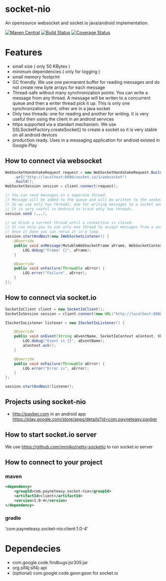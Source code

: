 # socket-nio
An opensource websocket and socket.io java/android implementation.

[![Maven Central](https://img.shields.io/maven-central/v/com.payneteasy.socket-nio/client.svg)](https://maven-badges.herokuapp.com/maven-central/com.payneteasy.socket-nio/client/)
[![Build Status](https://travis-ci.org/evsinev/socket-nio.png?branch=master)](https://travis-ci.org/evsinev/socket-nio)
[![Coverage Status](https://coveralls.io/repos/evsinev/socket-nio/badge.svg?branch=master&service=github)](https://coveralls.io/github/evsinev/socket-nio?branch=master)

# Features
* small size ( only 50 KBytes )
* minimum dependencies ( only for logging )
* small memory footprint 
* GC friendly. We use one permanent buffer for reading messages and do not create new byte arrays for each message
* Thread-safe without many synchronization points. You can write a message from any thread. A message will be writen to a concurrent queue and then a writer thread pick it up. This is only one synchronization point, other are in a java socket
* Only two threads: one for reading and another for writing. It is very useful then using the client in an android services
* https supported via a standart mechanism. We use SSLSocketFactory.createSocket() to create a socket so it is very stable on all android devices
* production ready. Uses in a messaging application for android existed in Google.Play

## How to connect via websocket
```java
WebSocketHandshakeRequest request = new WebSocketHandshakeRequest.Builder()
    .url("http://localhost:8080/socket.io/1/websocket")
    .build();
WebSocketSession session = client.connect(request);

// You can send messages in a separate thread.
// Message will be added to the queue and will be written to the socket in a writer thread.
// So we use only two threads: one for writing messages to a socket and second is for reading from a socket.
// It is very useful in Android to track only two threads.
session.send (...);

// we block a current thread until a connection is closed. 
// It can help you to use only one thread to accept messages from a server.
// Once it done you can rerun it in a loop.
session.startAndWait(new IWebSocketListener() {
    @Override
    public void onMessage(MutableWebSocketFrame aFrame, WebSocketContext aContext) {
        LOG.debug("Frame: {}", aFrame);
    }

    @Override
    public void onFailure(Throwable aError) {
        LOG.error("Failure", aError);
    }
});
```


## How to connect via socket.io
```java
SocketIoClient client = new SocketIoClient();
SocketIoSession session = client.connect(new URL("http://localhost:8080/socket.io/1/");

ISocketIoListener listener = new ISocketIoListener() {

    @Override
    public void onEvent(String aEventName, SocketIoContext aContext, Object... args) {
        LOG.debug("Event is {}", aEventName);
        aContext.ack();
    }

    @Override
    public void onFailure(Throwable aError) {
        LOG.error("Error is", aError);
    }
};

session.startAndWait(listener);

```

## Projects using socket-nio
* http://payber.com in an android app https://play.google.com/store/apps/details?id=com.payneteasy.payber

## How to start socket.io server
We use https://github.com/mrniko/netty-socketio to run socket.io server

## How to connect to your project
### maven
```xml
<dependency>
	<groupId>com.payneteasy.socket-nio</groupId>
	<artifactId>client</artifactId>
	<version>1.0-4</version>
</dependency>
```

### gradle
'com.payneteasy.socket-nio:client:1.0-4'

# Dependecies
* com.google.code.findbugs:jsr305:jar
* org.slf4j:slf4j-api
* (optional) com.google.code.gson:gson for socket.io 

